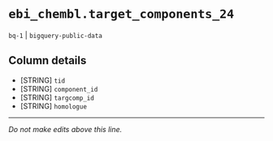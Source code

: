 # `ebi_chembl.target_components_24`
`bq-1` | `bigquery-public-data`

## Column details
* [STRING]    `tid`
* [STRING]    `component_id`
* [STRING]    `targcomp_id`
* [STRING]    `homologue`

-------------------------------------------------------------------------------
*Do not make edits above this line.*
